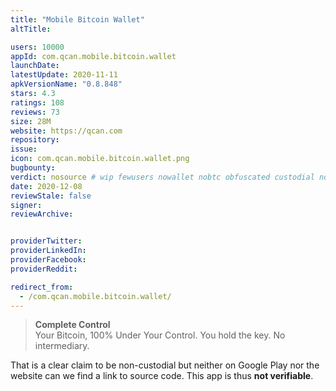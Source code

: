 ```yaml
---
title: "Mobile Bitcoin Wallet"
altTitle: 

users: 10000
appId: com.qcan.mobile.bitcoin.wallet
launchDate: 
latestUpdate: 2020-11-11
apkVersionName: "0.8.848"
stars: 4.3
ratings: 108
reviews: 73
size: 28M
website: https://qcan.com
repository: 
issue: 
icon: com.qcan.mobile.bitcoin.wallet.png
bugbounty: 
verdict: nosource # wip fewusers nowallet nobtc obfuscated custodial nosource nonverifiable reproducible bounty defunct
date: 2020-12-08
reviewStale: false
signer: 
reviewArchive:


providerTwitter: 
providerLinkedIn: 
providerFacebook: 
providerReddit: 

redirect_from:
  - /com.qcan.mobile.bitcoin.wallet/
---
```



> **Complete Control**<br>
  Your Bitcoin, 100% Under Your Control. You hold the key. No intermediary.

That is a clear claim to be non-custodial but neither on Google Play nor the
website can we find a link to source code. This app is thus **not verifiable**.
